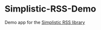 Simplistic-RSS-Demo
===================

Demo app for the [Simplistic RSS library](https://github.com/ShirwaM/Simplistic-RSS)
 
